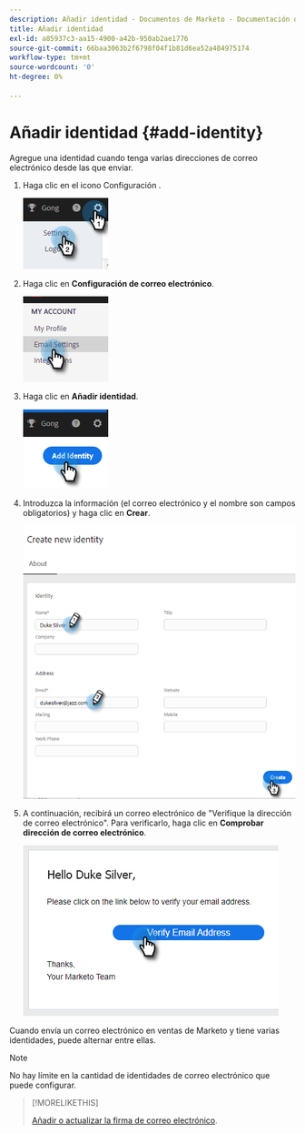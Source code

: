 ```yaml
---
description: Añadir identidad - Documentos de Marketo - Documentación del producto
title: Añadir identidad
exl-id: a85937c3-aa15-4900-a42b-950ab2ae1776
source-git-commit: 66baa3063b2f6798f04f1b81d6ea52a484975174
workflow-type: tm+mt
source-wordcount: '0'
ht-degree: 0%

---
```


# Añadir identidad {#add-identity}

Agregue una identidad cuando tenga varias direcciones de correo electrónico desde las que enviar.

1. Haga clic en el icono Configuración .

   ![](assets/add-identity-1.png)

1. Haga clic en **Configuración de correo electrónico**.

   ![](assets/add-identity-2.png)

1. Haga clic en **Añadir identidad**.

   ![](assets/add-identity-3.png)

1. Introduzca la información (el correo electrónico y el nombre son campos obligatorios) y haga clic en **Crear**.

   ![](assets/add-identity-4.png)

1. A continuación, recibirá un correo electrónico de &quot;Verifique la dirección de correo electrónico&quot;. Para verificarlo, haga clic en **Comprobar dirección de correo electrónico**.

   ![](assets/add-identity-5.png)

Cuando envía un correo electrónico en ventas de Marketo y tiene varias identidades, puede alternar entre ellas.

>[!NOTE]
>
>No hay límite en la cantidad de identidades de correo electrónico que puede configurar.

>[!MORELIKETHIS]
>
>[Añadir o actualizar la firma de correo electrónico](/help/marketo/product-docs/marketo-sales-insight/actions/getting-started/email-settings/add-or-update-your-email-signature.md).
